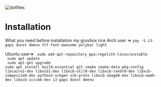 ![dotfiles](https://user-images.githubusercontent.com/109595809/228862367-4c1792a3-893e-46ce-81a3-8b68a95b714b.png)

# Installation
What you need before installation my gruvbox rice
Arch user => ```yay -S i3-gaps dunst dmenu ttf-font-awesome polybar light``` <br />

Ubuntu user=> ``` sudo add-apt-repository ppa:regolith-linux/unstable```<br />
                  ``` sudo apt update```<br />
                  ``` sudo apt-get upgrade```<br />
                   ```sudo apt install build-essential git cmake cmake-data pkg-config libcairo2-dev libxcb1-dev libxcb-util0-dev libxcb-randr0-dev libxcb-                      composite0-dev python3-xcbgen xcb-proto libxcb-image0-dev libxcb-ewmh-dev libxcb-icccm4-dev i3-gaps dunst dmenu```<br />
